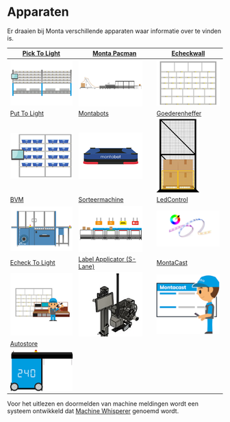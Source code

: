 # Apparaten

Er draaien bij Monta verschillende apparaten waar informatie over te vinden is.


| [Pick To Light](../../Algemene-informatie/Apparaten/Pick-To-Light) | [Monta Pacman](../../Algemene-informatie/Apparaten/Monta-Pacman) | [Echeckwall](../../Algemene-informatie/Apparaten/Echeckwall) |
|---|---|---|
| [![Pick-to-light_150.png](../../Attachments/Pick-to-light_150-d4cb4bb7-08b0-41c0-975e-f7c3d1011173.png)](../../Algemene-informatie/Apparaten/Pick-To-Light) | [![Montapacker_150.png](../../Attachments/Montapacker_150-40368f16-55e7-4b9c-93d7-2e01b90b77fc.png)](../../Algemene-informatie/Apparaten/Monta-Pacman) | [![Echeckwall_150.png](../../Attachments/Echeckwall_150-2a00af01-5c85-4e91-9577-09d53a6a2a16.png)](../../Algemene-informatie/Apparaten/Echeckwall) |
| [Put To Light](../../Algemene-informatie/Apparaten/Put-To-Light) | [Montabots](../../Algemene-informatie/Apparaten/Montabots) | [Goederenheffer](../../Algemene-informatie/Apparaten/Goederenheffer) |
| [![Put-to-light_150.png](../../Attachments/Put-to-light_150-ddcac856-096e-4da1-b4a1-e2e746afbda8.png)](../../Algemene-informatie/Apparaten/Put-To-Light) | [![Montabot_150.png](../../Attachments/Montabot_150-af5ec980-e59b-491d-abf4-5678ddd15f68.png)](../../Algemene-informatie/Apparaten/Montabots) | [![Goederheffer 2.png](../../Attachments/goederenheffer_100-0c70d654-bc62-4d26-b39c-f337e77cfed2.png )](../../Algemene-informatie/Apparaten/Goederenheffer) |
| [BVM](../../Algemene-informatie/Apparaten/BVM) | [Sorteermachine](../../Algemene-informatie/Apparaten/Sorteermachine) | [LedControl](../../Algemene-informatie/Apparaten/LedControl) |
| [![BWM Inpakmachine_150.png](../../Attachments/BWM%20Inpakmachine_150-5ba1604e-5c81-49cc-bb67-de74a411a032.png)](../../Algemene-informatie/Apparaten/BVM) | [![Sorter_150.png](../../Attachments/Sorter_150-bb046cae-adf5-446d-8e94-046dfff87c62.png)](../../Algemene-informatie/Apparaten/Sorteermachine) | [![ledcontrol150.PNG](../../Attachments/ledcontrol150-c907dac6-40c2-4fc0-bfd5-39d7a2554e34.PNG)](../../Algemene-informatie/Apparaten/LedControl) |
| [Echeck To Light](../../Algemene-informatie/Apparaten/Echeck-To-Light) | [Label Applicator (S-Lane)](../../Algemene-informatie/Apparaten/Label-Applicator-\(S%2DLane\)) | [MontaCast](../../Algemene-informatie/Apparaten/MontaCast) |
| [![Zonder titel (100 x 280 mm) (100 x 70 mm) (150 x 150 px).png](../../Attachments/Zonder%20titel%20(100%20x%20280%20mm)%20(100%20x%2070%20mm)%20(150%20x%20150%20px)-ab1d3a83-32f1-4995-b7fb-b492fe94e6b8.png)](../../Algemene-informatie/Apparaten/Echeck-To-Light) | [![label applicator 150 150.jpg](../../Attachments/label%20applicator%20150%20150-53f9b1de-0eac-470d-b442-5baf01ec6bde.jpg)](../../Algemene-informatie/Apparaten/Label-Applicator-\(S%2DLane\)) | [![Montacast icon 2.png](../../Attachments/Montacast%20icon%202-063baf0c-a85f-4a46-b9e9-a4a99c7ead93.png)](../../Algemene-informatie/Apparaten/MontaCast) |
| [Autostore](../../Algemene-informatie/Apparaten/Autostore) | | |
| [![Autostore 150.png](../../Attachments/Autostore%20150-91f24b84-8b74-48f6-a263-cf0c73494d6e.png)](../../Algemene-informatie/Apparaten/Autostore) | | |





Voor het uitlezen en doormelden van machine meldingen wordt een systeem ontwikkeld dat [Machine Whisperer](../../Algemene-informatie/Apparaten/Machine-Whisperer) genoemd wordt.







